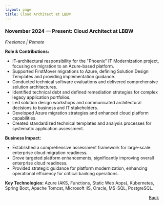 ```yaml
---
layout: page
title: Cloud Architect at LBBW
---
```


### November 2024 — Present: Cloud Architect at LBBW

*Freelance \| Remote*

**Role & Contributions:**

- IT-architectural responsibility for the "Phoenix" IT Modernization project, focusing on migration
  to an Azure-based platform.
- Supported FirstMover migrations to Azure, defining Solution Design Templates and providing
  implementation guidance.
- Conducted technical software evaluations and delivered comprehensive solution architectures.
- Identified technical debt and defined remediation strategies for complex legacy application
  portfolios.
- Led solution design workshops and communicated architectural decisions to business and IT
  stakeholders.
- Developed Azure migration strategies and enhanced cloud platform capabilities.
- Created standardized technical templates and analysis processes for systematic application
  assessment.

**Business Impact:**

- Established a comprehensive assessment framework for large-scale enterprise cloud migration
  readiness.
- Drove targeted platform enhancements, significantly improving overall enterprise cloud readiness.
- Provided strategic guidance for platform modernization, enhancing operational efficiency for
  critical banking operations.

**Key Technologies:**
Azure (AKS, Functions, Static Web Apps), Kubernetes, Spring Boot, Apache Tomcat, Microsoft IIS,
Oracle, MS-SQL, PostgreSQL.

<span style="float: right;">[Back](/#my-career)</span>
